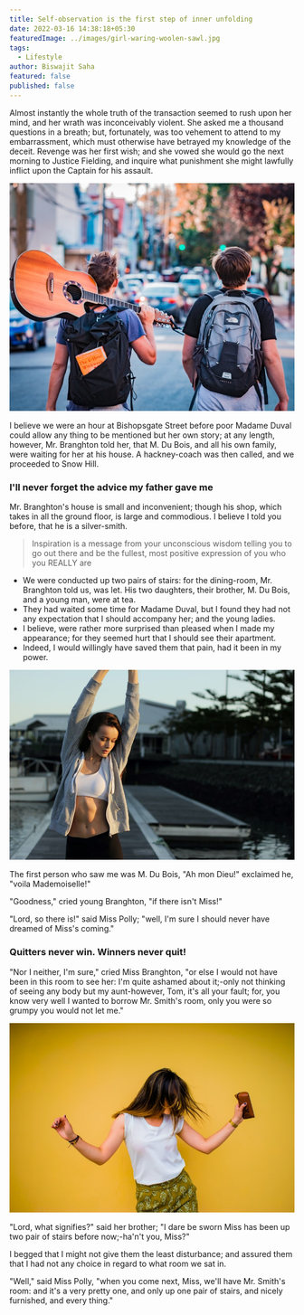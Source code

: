 ```yaml
---
title: Self-observation is the first step of inner unfolding
date: 2022-03-16 14:38:18+05:30
featuredImage: ../images/girl-waring-woolen-sawl.jpg
tags:
  - Lifestyle
author: Biswajit Saha
featured: false
published: false
---
```


Almost instantly the whole truth of the transaction seemed to rush upon her mind, and her wrath was inconceivably violent. She asked me a thousand questions in a breath; but, fortunately, was too vehement to attend to my embarrassment, which must otherwise have betrayed my knowledge of the deceit. Revenge was her first wish; and she vowed she would go the next morning to Justice Fielding, and inquire what punishment she might lawfully inflict upon the Captain for his assault.

![](../images/walking-with-guiter.jpg)

I believe we were an hour at Bishopsgate Street before poor Madame Duval could allow any thing to be mentioned but her own story; at any length, however, Mr. Branghton told her, that M. Du Bois, and all his own family, were waiting for her at his house. A hackney-coach was then called, and we proceeded to Snow Hill.

### I'll never forget the advice my father gave me

Mr. Branghton's house is small and inconvenient; though his shop, which takes in all the ground floor, is large and commodious. I believe I told you before, that he is a silver-smith.

> Inspiration is a message from your unconscious wisdom telling you to go out there and be the fullest, most positive expression of you who you REALLY are

- We were conducted up two pairs of stairs: for the dining-room, Mr. Branghton told us, was let. His two daughters, their brother, M. Du Bois, and a young man, were at tea.
- They had waited some time for Madame Duval, but I found they had not any expectation that I should accompany her; and the young ladies.
- I believe, were rather more surprised than pleased when I made my appearance; for they seemed hurt that I should see their apartment.
- Indeed, I would willingly have saved them that pain, had it been in my power.

![Photo by Christopher Campbell / Unsplash](../images/yoga-standing.jpg "Photo by Christopher Campbell / Unsplash")

The first person who saw me was M. Du Bois, "Ah mon Dieu!" exclaimed he, "voila Mademoiselle!"

"Goodness," cried young Branghton, "if there isn't Miss!"

"Lord, so there is!" said Miss Polly; "well, I'm sure I should never have dreamed of Miss's coming."

### Quitters never win. Winners never quit!

"Nor I neither, I'm sure," cried Miss Branghton, "or else I would not have been in this room to see her: I'm quite ashamed about it;-only not thinking of seeing any body but my aunt-however, Tom, it's all your fault; for, you know very well I wanted to borrow Mr. Smith's room, only you were so grumpy you would not let me."

![Photo by Juan Camilo Navia / Unsplash](../images/girl-yellow-background.jpg)

"Lord, what signifies?" said her brother; "I dare be sworn Miss has been up two pair of stairs before now;-ha'n't you, Miss?"

I begged that I might not give them the least disturbance; and assured them that I had not any choice in regard to what room we sat in.

"Well," said Miss Polly, "when you come next, Miss, we'll have Mr. Smith's room: and it's a very pretty one, and only up one pair of stairs, and nicely furnished, and every thing."
